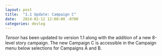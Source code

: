 ```yaml
---
layout: post
title:  "1.1 Update: Campaign C"
date:   2024-02-12 12:00:00 -0700
categories: devlog
---
```


*Tensor* has been updated to version 1.1 along with the addition of a new 8-level story campaign. The new Campaign C is accessible in the Campaign menu below selections for Campaigns A and B.

